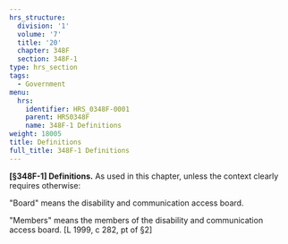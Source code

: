 ```yaml
---
hrs_structure:
  division: '1'
  volume: '7'
  title: '20'
  chapter: 348F
  section: 348F-1
type: hrs_section
tags:
  - Government
menu:
  hrs:
    identifier: HRS_0348F-0001
    parent: HRS0348F
    name: 348F-1 Definitions
weight: 18005
title: Definitions
full_title: 348F-1 Definitions
---
```

**[§348F-1] Definitions.** As used in this chapter, unless the context clearly requires otherwise:

"Board" means the disability and communication access board.

"Members" means the members of the disability and communication access board. [L 1999, c 282, pt of §2]